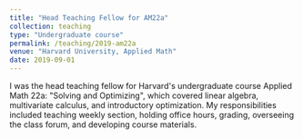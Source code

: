 ```yaml
---
title: "Head Teaching Fellow for AM22a"
collection: teaching
type: "Undergraduate course"
permalink: /teaching/2019-am22a
venue: "Harvard University, Applied Math"
date: 2019-09-01
---
```


I was the head teaching fellow for Harvard's undergraduate course Applied Math 22a: "Solving and Optimizing", which covered linear algebra, multivariate calculus, and introductory optimization. My responsibilities included teaching weekly section, holding office hours, grading, overseeing the class forum, and developing course materials.
